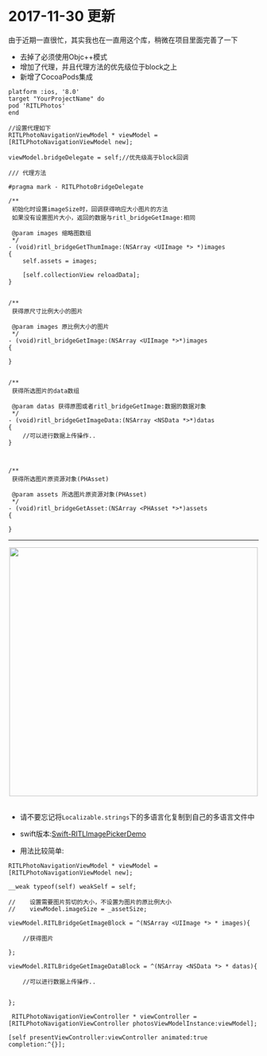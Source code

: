 

# 2017-11-30 更新

由于近期一直很忙，其实我也在一直用这个库，稍微在项目里面完善了一下

- 去掉了必须使用Objc++模式
- 增加了代理，并且代理方法的优先级位于block之上
- 新增了CocoaPods集成

```
platform :ios, '8.0'
target "YourProjectName" do
pod 'RITLPhotos'
end
```


```
//设置代理如下
RITLPhotoNavigationViewModel * viewModel = [RITLPhotoNavigationViewModel new];
    
viewModel.bridgeDelegate = self;//优先级高于block回调
```

```
/// 代理方法

#pragma mark - RITLPhotoBridgeDelegate

/**
 初始化时设置imageSize时，回调获得响应大小图片的方法
 如果没有设置图片大小，返回的数据与ritl_bridgeGetImage:相同
 
 @param images 缩略图数组
 */
- (void)ritl_bridgeGetThumImage:(NSArray <UIImage *> *)images
{
    self.assets = images;
    
    [self.collectionView reloadData];
}


/**
 获得原尺寸比例大小的图片
 
 @param images 原比例大小的图片
 */
- (void)ritl_bridgeGetImage:(NSArray <UIImage *>*)images
{
    
}


/**
 获得所选图片的data数组
 
 @param datas 获得原图或者ritl_bridgeGetImage:数据的数据对象
 */
- (void)ritl_bridgeGetImageData:(NSArray <NSData *>*)datas
{
    //可以进行数据上传操作..
}



/**
 获得所选图片原资源对象(PHAsset)
 
 @param assets 所选图片原资源对象(PHAsset)
 */
- (void)ritl_bridgeGetAsset:(NSArray <PHAsset *>*)assets
{
    
}

```

---


<div align="center"><img src="http://7xruse.com1.z0.glb.clouddn.com/RITLPhotos.gif" height=500></img></div>
<br>

- 请不要忘记将`Localizable.strings`下的多语言化复制到自己的多语言文件中

- swift版本:[Swift-RITLImagePickerDemo](https://github.com/RITL/Swift-RITLImagePickerDemo)

- 用法比较简单:
```
RITLPhotoNavigationViewModel * viewModel = [RITLPhotoNavigationViewModel new];

__weak typeof(self) weakSelf = self;

//    设置需要图片剪切的大小，不设置为图片的原比例大小
//    viewModel.imageSize = _assetSize;

viewModel.RITLBridgeGetImageBlock = ^(NSArray <UIImage *> * images){
    
    //获得图片
    
};

viewModel.RITLBridgeGetImageDataBlock = ^(NSArray <NSData *> * datas){
  
    //可以进行数据上传操作..
    
    
};

 RITLPhotoNavigationViewController * viewController = [RITLPhotoNavigationViewController photosViewModelInstance:viewModel];

[self presentViewController:viewController animated:true completion:^{}];

```

